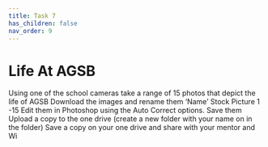 ```yaml
---
title: Task 7
has_children: false
nav_order: 9
---
```


# Life At AGSB
Using one of the school cameras take a range of 15 photos that depict the life of AGSB 
Download the images and rename them ‘Name’ Stock Picture 1 -15 
Edit them in Photoshop using the Auto Correct options. 
Save them 
Upload a copy to the one drive (create a new folder with your name on in the folder) 
Save a copy on your one drive and share with your mentor and Wi 
 
